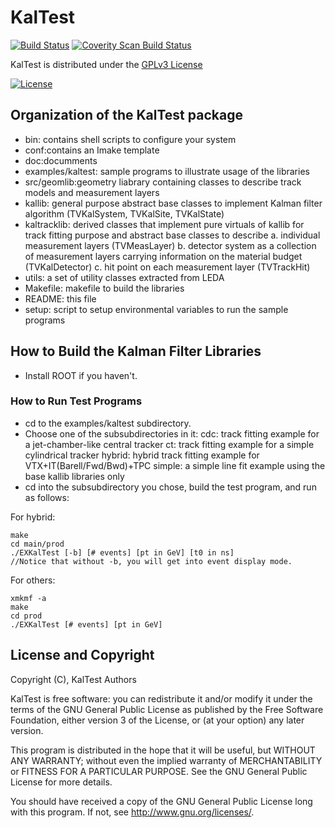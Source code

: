 # KalTest
[![Build Status](https://travis-ci.org/iLCSoft/KalTest.svg?branch=master)](https://travis-ci.org/iLCSoft/KalTest)
[![Coverity Scan Build Status](https://scan.coverity.com/projects/12354/badge.svg)](https://scan.coverity.com/projects/ilcsoft-kaltest)

KalTest is distributed under the [GPLv3 License](http://www.gnu.org/licenses/gpl-3.0.en.html)

[![License](https://www.gnu.org/graphics/gplv3-127x51.png)](https://www.gnu.org/licenses/gpl-3.0.en.html)


## Organization of the KalTest package

- bin: contains shell scripts to configure your system
- conf:contains an Imake template
- doc:documments
- examples/kaltest: sample programs to illustrate usage of the libraries
- src/geomlib:geometry liabrary containing classes to describe track models and measurement layers
- kallib: general purpose abstract base classes to implement Kalman filter algorithm (TVKalSystem, TVKalSite, TVKalState)
- kaltracklib: derived classes that implement pure virtuals of kallib for track fitting purpose and abstract base classes to describe
a. individual measurement layers (TVMeasLayer)
b. detector system as a collection of measurement layers carrying information on the material budget (TVKalDetector)
c. hit point on each measurement layer (TVTrackHit)
- utils: a set of utility classes extracted from LEDA
- Makefile: makefile to build the libraries
- README: this file
- setup: script to setup environmental variables to run the sample programs

## How to Build the Kalman Filter Libraries
- Install ROOT if you haven't.

### How to Run Test Programs
- cd to the examples/kaltest subdirectory.
- Choose one of the subsubdirectories in it:
cdc: track fitting example for a jet-chamber-like central tracker
ct:  track fitting example for a simple cylindrical tracker
hybrid: hybrid track fitting example for VTX+IT(Barell/Fwd/Bwd)+TPC
simple: a simple line fit example using the base kallib libraries only
- cd into the subsubdirectory you chose, build the test program, and run
as follows:

For hybrid:
```
make
cd main/prod
./EXKalTest [-b] [# events] [pt in GeV] [t0 in ns]
//Notice that without -b, you will get into event display mode.
```
For others:
```
xmkmf -a
make
cd prod
./EXKalTest [# events] [pt in GeV]
```


## License and Copyright
Copyright (C), KalTest Authors

KalTest is free software: you can redistribute it and/or modify it under the terms of the GNU General Public License as published by the Free Software Foundation, either version 3 of the License, or (at your option) any later version.

This program is distributed in the hope that it will be useful, but WITHOUT ANY WARRANTY; without even the implied warranty of MERCHANTABILITY or FITNESS FOR A PARTICULAR PURPOSE.  See the GNU General Public License for more details.

You should have received a copy of the GNU General Public License long with this program.  If not, see <http://www.gnu.org/licenses/>.
